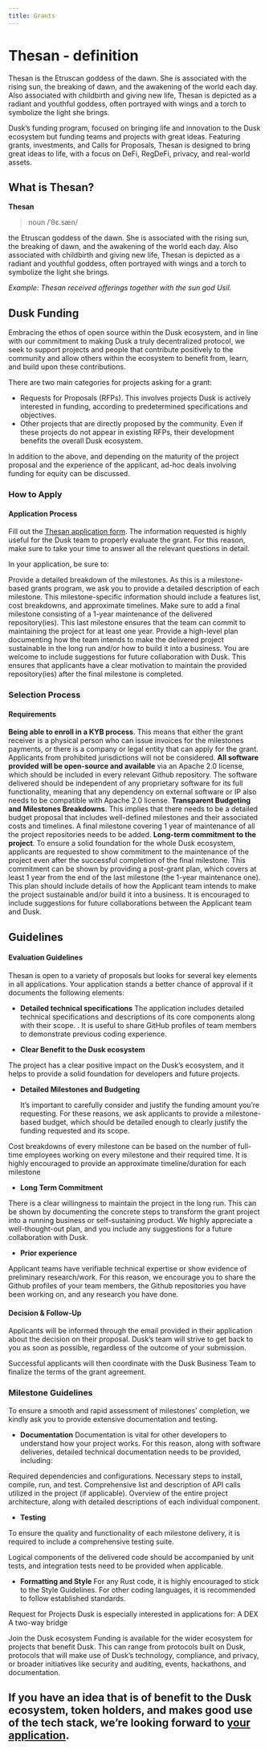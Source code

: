 ```yaml
---
title: Grants 
---
```


# Thesan - definition
Thesan is the Etruscan goddess of the dawn. She is associated with the rising sun, the breaking of dawn, and the awakening of the world each day. Also associated with childbirth and giving new life, Thesan is depicted as a radiant and youthful goddess, often portrayed with wings and a torch to symbolize the light she brings.

Dusk’s funding program, focused on bringing life and innovation to the Dusk ecosystem but funding teams and projects with great ideas. Featuring grants, investments, and Calls for Proposals, Thesan is designed to bring great ideas to life, with a focus on DeFi, RegDeFi, privacy, and real-world assets. 

## What is Thesan?

__Thesan__

> noun
> /ˈθɛ.sæn/

the Etruscan goddess of the dawn. She is associated with the rising sun, the breaking of dawn, and the awakening of the world each day. Also associated with childbirth and giving new life, Thesan is depicted as a radiant and youthful goddess, often portrayed with wings and a torch to symbolize the light she brings.

_Example:
Thesan received offerings together with the sun god Usil._





## Dusk Funding

Embracing the ethos of open source within the Dusk ecosystem, and in line with our commitment to making Dusk a truly decentralized protocol, we seek to support projects and people that contribute positively to the community and allow others within the ecosystem to benefit from, learn, and build upon these contributions.

There are two main categories for projects asking for a grant:

- Requests for Proposals (RFPs). This involves projects Dusk is actively interested in funding, according to predetermined specifications and objectives.
- Other projects that are directly proposed by the community. Even if these projects do not appear in existing RFPs, their development benefits the overall Dusk ecosystem.

In addition to the above, and depending on the maturity of the project proposal and the experience of the applicant, ad-hoc deals involving funding for equity can be discussed.



### How to Apply



#### Application Process



Fill out the [Thesan application form](https://qfisyyuui1g.typeform.com/to/uAucnWFJ). 
The information requested is highly useful for the Dusk team to properly evaluate the grant. For this reason, make sure to take your time to answer all the relevant questions in detail.

In your application, be sure to:


Provide a detailed breakdown of the milestones. As this is a milestone-based grants program, we ask you to provide a detailed description of each milestone. This milestone-specific information should include a features list, cost breakdowns, and approximate timelines. Make sure to add a final milestone consisting of a 1-year maintenance of the delivered repository(ies). This last milestone ensures that the team can commit to maintaining the project for at least one year.
Provide a high-level plan documenting how the team intends to make the delivered project sustainable in the long run and/or how to build it into a business. You are welcome to include suggestions for future collaboration with Dusk. This ensures that applicants have a clear motivation to maintain the provided repository(ies) after the final milestone is completed.


### Selection Process

#### Requirements
**Being able to enroll in a KYB process**. This means that either the grant receiver is a physical person who can issue invoices for the milestones payments, or there is a company or legal entity that can apply for the grant. Applicants from prohibited jurisdictions will not be considered.
**All software provided will be open-source and available** via an Apache 2.0 license, which should be included in every relevant Github repository. The software delivered should be independent of any proprietary software for its full functionality, meaning that any dependency on external software or IP also needs to be compatible with Apache 2.0 license.
**Transparent Budgeting and Milestones Breakdowns**. This implies that there needs to be a detailed budget proposal that includes well-defined milestones and their associated costs and timelines. A final milestone covering 1 year of maintenance of all the project repositories needs to be added. 
**Long-term commitment to the project**. To ensure a solid foundation for the whole Dusk ecosystem, applicants are requested to show commitment to the maintenance of the project even after the successful completion of the final milestone. This commitment can be shown by providing a post-grant plan, which covers at least 1 year from the end of the last milestone (the 1-year maintenance one). This plan should include details of how the Applicant team intends to make the project sustainable and/or build it into a business. It is encouraged to include suggestions for future collaborations between the Applicant team and Dusk.


## Guidelines
#### Evaluation Guidelines

Thesan is open to a variety of proposals but looks for several key elements in all applications. Your application stands a better chance of approval if it documents the following elements:

- **Detailed technical specifications**
The application includes detailed technical specifications and descriptions of its core components along with their scope. .
It is useful to share GitHub profiles of team members to demonstrate previous coding experience.

- **Clear Benefit to the Dusk ecosystem**

The project has a clear positive impact on the Dusk’s ecosystem, and it helps to provide a solid foundation for developers and future projects.





- **Detailed Milestones and Budgeting**

  It’s important to carefully consider and justify the funding amount you’re requesting.
For these reasons, we ask applicants to provide a milestone-based budget, which should be detailed enough to clearly justify the funding requested and its scope.

Cost breakdowns of every milestone can be based on the number of full-time employees working on every milestone and their required time. It is highly encouraged to provide an approximate timeline/duration for each milestone



- **Long Term Commitment**

There is a clear willingness to maintain the project in the long run. This can be shown by documenting the concrete steps to transform the grant project into a running business or self-sustaining product. We highly appreciate a well-thought-out plan, and you include any suggestions for a future collaboration with Dusk.



- **Prior experience**

Applicant teams have verifiable technical expertise or show evidence of preliminary research/work. For this reason, we encourage you to share the Github profiles of your team members, the Github repositories you have been working on, and any research you have done.

#### Decision & Follow-Up
Applicants will be informed through the email provided in their application about the decision on their proposal. Dusk’s team will strive to get back to you as soon as possible, regardless of the outcome of your submission.

Successful applicants will then coordinate with the Dusk Business Team to finalize the terms of the grant agreement.


### Milestone Guidelines

To ensure a smooth and rapid assessment of milestones’ completion, we kindly ask you to provide extensive documentation and testing.

- **Documentation**
Documentation is vital for other developers to understand how your project works.
For this reason, along with software deliveries, detailed technical documentation needs to be provided, including:

Required dependencies and configurations.
Necessary steps to install, compile, run, and test.
Comprehensive list and description of API calls utilized in the project (if applicable).
Overview of the entire project architecture, along with detailed descriptions of each individual component.

- **Testing**

To ensure the quality and functionality of each milestone delivery, it is required to include a comprehensive testing suite. 

Logical components of the delivered code should be accompanied by unit tests, and integration tests need to be provided when applicable.



- **Formatting and Style**
For any Rust code, it is highly encouraged to stick to the Style Guidelines. For other coding languages, it is recommended to follow established standards.



Request for Projects
Dusk is especially interested in applications for:
A DEX
A two-way bridge 

Join the Dusk ecosystem
Funding is available for the wider ecosystem for projects that benefit Dusk. This can range from protocols built on Dusk, protocols that will make use of Dusk’s technology, compliance, and privacy, or broader initiatives like security and auditing, events, hackathons, and documentation. 

If you have an idea that is of benefit to the Dusk ecosystem, token holders, and makes good use of the tech stack, we’re looking forward to [your application](https://qfisyyuui1g.typeform.com/to/uAucnWFJ). 
---


